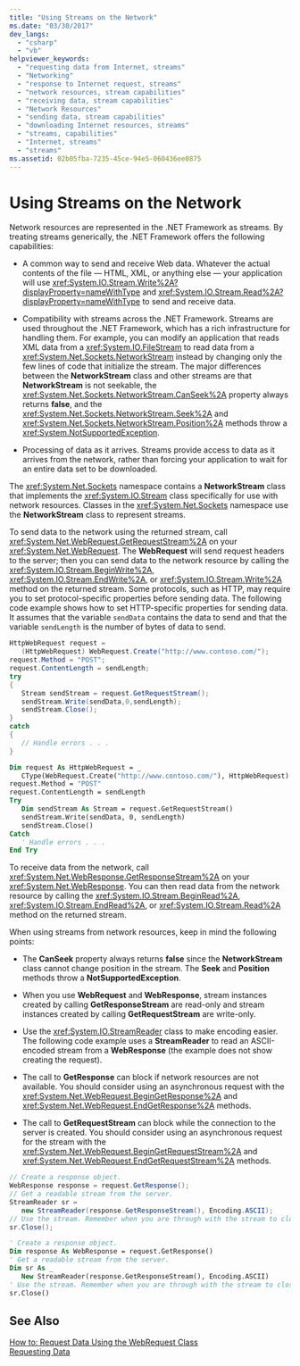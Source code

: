 ```yaml
---
title: "Using Streams on the Network"
ms.date: "03/30/2017"
dev_langs: 
  - "csharp"
  - "vb"
helpviewer_keywords: 
  - "requesting data from Internet, streams"
  - "Networking"
  - "response to Internet request, streams"
  - "network resources, stream capabilities"
  - "receiving data, stream capabilities"
  - "Network Resources"
  - "sending data, stream capabilities"
  - "downloading Internet resources, streams"
  - "streams, capabilities"
  - "Internet, streams"
  - "streams"
ms.assetid: 02b05fba-7235-45ce-94e5-060436ee0875
---
```

# Using Streams on the Network
Network resources are represented in the .NET Framework as streams. By treating streams generically, the .NET Framework offers the following capabilities:  
  
-   A common way to send and receive Web data. Whatever the actual contents of the file — HTML, XML, or anything else — your application will use <xref:System.IO.Stream.Write%2A?displayProperty=nameWithType> and <xref:System.IO.Stream.Read%2A?displayProperty=nameWithType> to send and receive data.  
  
-   Compatibility with streams across the .NET Framework. Streams are used throughout the .NET Framework, which has a rich infrastructure for handling them. For example, you can modify an application that reads XML data from a <xref:System.IO.FileStream> to read data from a <xref:System.Net.Sockets.NetworkStream> instead by changing only the few lines of code that initialize the stream. The major differences between the **NetworkStream** class and other streams are that **NetworkStream** is not seekable, the <xref:System.Net.Sockets.NetworkStream.CanSeek%2A> property always returns **false**, and the <xref:System.Net.Sockets.NetworkStream.Seek%2A> and <xref:System.Net.Sockets.NetworkStream.Position%2A> methods throw a <xref:System.NotSupportedException>.  
  
-   Processing of data as it arrives. Streams provide access to data as it arrives from the network, rather than forcing your application to wait for an entire data set to be downloaded.  
  
 The <xref:System.Net.Sockets> namespace contains a **NetworkStream** class that implements the <xref:System.IO.Stream> class specifically for use with network resources. Classes in the <xref:System.Net.Sockets> namespace use the **NetworkStream** class to represent streams.  
  
 To send data to the network using the returned stream, call <xref:System.Net.WebRequest.GetRequestStream%2A> on your <xref:System.Net.WebRequest>. The **WebRequest** will send request headers to the server; then you can send data to the network resource by calling the <xref:System.IO.Stream.BeginWrite%2A>, <xref:System.IO.Stream.EndWrite%2A>, or <xref:System.IO.Stream.Write%2A> method on the returned stream. Some protocols, such as HTTP, may require you to set protocol-specific properties before sending data. The following code example shows how to set HTTP-specific properties for sending data. It assumes that the variable `sendData` contains the data to send and that the variable `sendLength` is the number of bytes of data to send.  
  
```csharp  
HttpWebRequest request =   
   (HttpWebRequest) WebRequest.Create("http://www.contoso.com/");  
request.Method = "POST";  
request.ContentLength = sendLength;  
try  
{  
   Stream sendStream = request.GetRequestStream();  
   sendStream.Write(sendData,0,sendLength);  
   sendStream.Close();  
}  
catch  
{  
   // Handle errors . . .  
}  
```  
  
```vb  
Dim request As HttpWebRequest = _  
   CType(WebRequest.Create("http://www.contoso.com/"), HttpWebRequest)  
request.Method = "POST"  
request.ContentLength = sendLength  
Try  
   Dim sendStream As Stream = request.GetRequestStream()  
   sendStream.Write(sendData, 0, sendLength)  
   sendStream.Close()  
Catch  
   ' Handle errors . . .  
End Try  
```  
  
 To receive data from the network, call <xref:System.Net.WebResponse.GetResponseStream%2A> on your <xref:System.Net.WebResponse>. You can then read data from the network resource by calling the <xref:System.IO.Stream.BeginRead%2A>, <xref:System.IO.Stream.EndRead%2A>, or <xref:System.IO.Stream.Read%2A> method on the returned stream.  
  
 When using streams from network resources, keep in mind the following points:  
  
-   The **CanSeek** property always returns **false** since the **NetworkStream** class cannot change position in the stream. The **Seek** and **Position** methods throw a **NotSupportedException**.  
  
-   When you use **WebRequest** and **WebResponse**, stream instances created by calling **GetResponseStream** are read-only and stream instances created by calling **GetRequestStream** are write-only.  
  
-   Use the <xref:System.IO.StreamReader> class to make encoding easier. The following code example uses a **StreamReader** to read an ASCII-encoded stream from a **WebResponse** (the example does not show creating the request).  
  
-   The call to **GetResponse** can block if network resources are not available. You should consider using an asynchronous request with the <xref:System.Net.WebRequest.BeginGetResponse%2A> and <xref:System.Net.WebRequest.EndGetResponse%2A> methods.  
  
-   The call to **GetRequestStream** can block while the connection to the server is created. You should consider using an asynchronous request for the stream with the <xref:System.Net.WebRequest.BeginGetRequestStream%2A> and <xref:System.Net.WebRequest.EndGetRequestStream%2A> methods.  
  
```csharp  
// Create a response object.  
WebResponse response = request.GetResponse();  
// Get a readable stream from the server.  
StreamReader sr =   
   new StreamReader(response.GetResponseStream(), Encoding.ASCII);  
// Use the stream. Remember when you are through with the stream to close it.  
sr.Close();  
```  
  
```vb  
' Create a response object.  
Dim response As WebResponse = request.GetResponse()  
' Get a readable stream from the server.  
Dim sr As _   
   New StreamReader(response.GetResponseStream(), Encoding.ASCII)  
' Use the stream. Remember when you are through with the stream to close it.  
sr.Close()  
```  
  
## See Also  
 [How to: Request Data Using the WebRequest Class](../../../docs/framework/network-programming/how-to-request-data-using-the-webrequest-class.md)  
 [Requesting Data](../../../docs/framework/network-programming/requesting-data.md)

